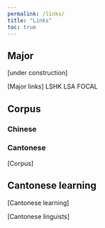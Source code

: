 ```yaml
---
permalink: /links/
title: "Links"
toc: true
---
```


## Major
[under construction]

[Major links]
LSHK
LSA
FOCAL

## Corpus
### Chinese

### Cantonese
[Corpus]

## Cantonese learning
[Cantonese learning]

[Cantonese linguists]
